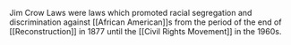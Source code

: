 Jim Crow Laws were laws which promoted racial segregation and discrimination against [[African American]]s from the period of the end of [[Reconstruction]] in 1877 until the [[Civil Rights Movement]] in the 1960s.